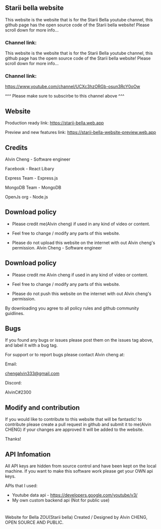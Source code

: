 ## Starii bella website

This website is the website that is for the Starii Bella youtube channel,
this github page has the open source code of the Starii bella website! Please scroll down for more info...

### Channel link:

This website is the website that is for the Starii Bella youtube channel,
this github page has the opem source code of the Starii bella website! Please scroll down for more info...

### Channel link:

https://www.youtube.com/channel/UCXc3hzORGb-osun3RcY0oOw

^^^ Please make sure to subscirbe to this channel above ^^^

## Website

Production ready link:
https://starii-bella.web.app

Preview and new features link:
https://starii-bella-website-preview.web.app

## Credits

Alvin Cheng - Software engineer

Facebook - React Libary

Express Team - Express.js

MongoDB Team - MongoDB

OpenJs org - Node.js

## Download policy

- Please credit me(Alvin cheng) if used in any kind of video or content.

- Feel free to change / modify any parts of this website.

- Please do not upload this website on the internet with out Alvin cheng's permission.
  Alvin Cheng - Software engineer

## Download policy

- Please credit me Alvin cheng if used in any kind of video or content.

- Feel free to change / modify any parts of this website.

- Please do not push this website on the internet with out Alvin cheng's permission.

By downloading you agree to all policy rules and github community guidlines.

## Bugs

If you found any bugs or issues please post them on the issues tag above, and label it with a bug tag.

For support or to report bugs please contact Alvin cheng at:

Email:

chengalvin333@gmail.com

Discord:

AlvinC#2300

## Modify and contribution

If you would like to contribute to this website that will be fantastic!
to contribute please create a pull request in github and submit it to me(Alvin CHENG)
if your changes are approved It will be added to the website.

Thanks!

## API Infomation

All API keys are hidden from source control and have been kept on the local machine.
If you want to make this software work please get your OWN api keys.

APIs that I used:

- Youtube data api - https://developers.google.com/youtube/v3/
- My own custom backend api (Not for public use)

#

Website for Bella ZOU(Starii bella) Created / Designed by Alvin CHENG, OPEN SOURCE AND PUBLIC.
